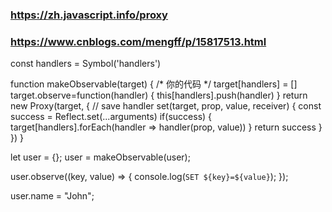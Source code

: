 ### https://zh.javascript.info/proxy
### https://www.cnblogs.com/mengff/p/15817513.html
const handlers = Symbol('handlers')

function makeObservable(target) {
    /* 你的代码 */
    target[handlers] = []
    target.observe=function(handler) {
        this[handlers].push(handler)
    }
    return new Proxy(target, {
        // save handler
        set(target, prop, value, receiver) {
            const success = Reflect.set(...arguments)
            if(success) {
                target[handlers].forEach(handler => handler(prop, value))
            }
            return success
        }
    })
  }
  
  let user = {};
  user = makeObservable(user);
  
  user.observe((key, value) => {
    console.log(`SET ${key}=${value}`);
  });
  
  user.name = "John"; 
